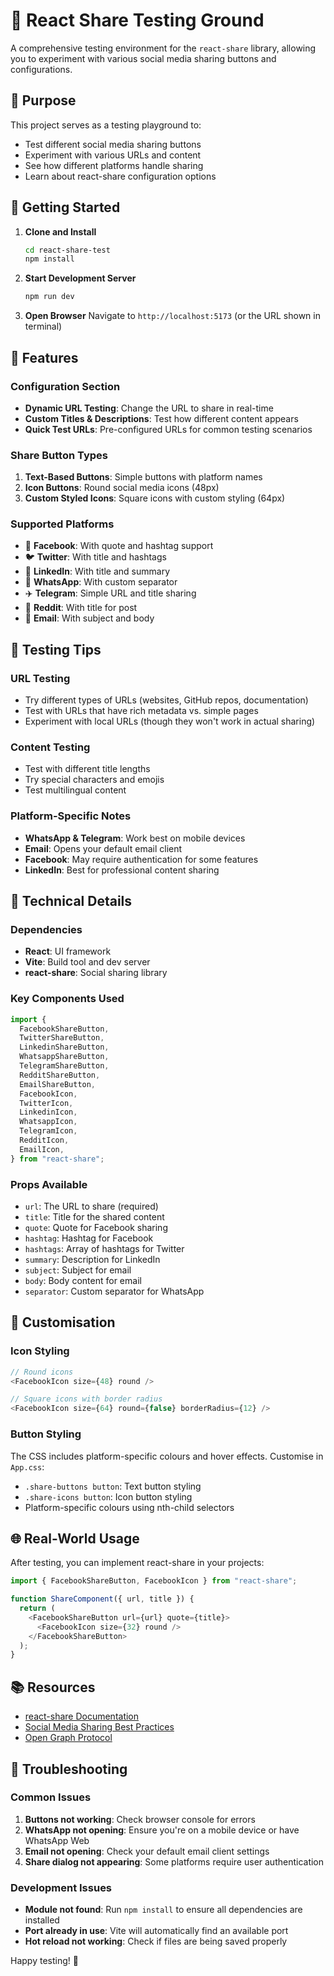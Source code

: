 # 🚀 React Share Testing Ground

A comprehensive testing environment for the `react-share` library, allowing you to experiment with various social media sharing buttons and configurations.

## 🎯 Purpose

This project serves as a testing playground to:

- Test different social media sharing buttons
- Experiment with various URLs and content
- See how different platforms handle sharing
- Learn about react-share configuration options

## 🚀 Getting Started

1. **Clone and Install**

   ```bash
   cd react-share-test
   npm install
   ```

2. **Start Development Server**

   ```bash
   npm run dev
   ```

3. **Open Browser**
   Navigate to `http://localhost:5173` (or the URL shown in terminal)

## 📱 Features

### Configuration Section

- **Dynamic URL Testing**: Change the URL to share in real-time
- **Custom Titles & Descriptions**: Test how different content appears
- **Quick Test URLs**: Pre-configured URLs for common testing scenarios

### Share Button Types

1. **Text-Based Buttons**: Simple buttons with platform names
2. **Icon Buttons**: Round social media icons (48px)
3. **Custom Styled Icons**: Square icons with custom styling (64px)

### Supported Platforms

- 📘 **Facebook**: With quote and hashtag support
- 🐦 **Twitter**: With title and hashtags
- 💼 **LinkedIn**: With title and summary
- 💬 **WhatsApp**: With custom separator
- ✈️ **Telegram**: Simple URL and title sharing
- 🔴 **Reddit**: With title for post
- 📧 **Email**: With subject and body

## 🧪 Testing Tips

### URL Testing

- Try different types of URLs (websites, GitHub repos, documentation)
- Test with URLs that have rich metadata vs. simple pages
- Experiment with local URLs (though they won't work in actual sharing)

### Content Testing

- Test with different title lengths
- Try special characters and emojis
- Test multilingual content

### Platform-Specific Notes

- **WhatsApp & Telegram**: Work best on mobile devices
- **Email**: Opens your default email client
- **Facebook**: May require authentication for some features
- **LinkedIn**: Best for professional content sharing

## 🔧 Technical Details

### Dependencies

- **React**: UI framework
- **Vite**: Build tool and dev server
- **react-share**: Social sharing library

### Key Components Used

```javascript
import {
  FacebookShareButton,
  TwitterShareButton,
  LinkedinShareButton,
  WhatsappShareButton,
  TelegramShareButton,
  RedditShareButton,
  EmailShareButton,
  FacebookIcon,
  TwitterIcon,
  LinkedinIcon,
  WhatsappIcon,
  TelegramIcon,
  RedditIcon,
  EmailIcon,
} from "react-share";
```

### Props Available

- `url`: The URL to share (required)
- `title`: Title for the shared content
- `quote`: Quote for Facebook sharing
- `hashtag`: Hashtag for Facebook
- `hashtags`: Array of hashtags for Twitter
- `summary`: Description for LinkedIn
- `subject`: Subject for email
- `body`: Body content for email
- `separator`: Custom separator for WhatsApp

## 🎨 Customisation

### Icon Styling

```javascript
// Round icons
<FacebookIcon size={48} round />

// Square icons with border radius
<FacebookIcon size={64} round={false} borderRadius={12} />
```

### Button Styling

The CSS includes platform-specific colours and hover effects. Customise in `App.css`:

- `.share-buttons button`: Text button styling
- `.share-icons button`: Icon button styling
- Platform-specific colours using nth-child selectors

## 🌐 Real-World Usage

After testing, you can implement react-share in your projects:

```javascript
import { FacebookShareButton, FacebookIcon } from "react-share";

function ShareComponent({ url, title }) {
  return (
    <FacebookShareButton url={url} quote={title}>
      <FacebookIcon size={32} round />
    </FacebookShareButton>
  );
}
```

## 📚 Resources

- [react-share Documentation](https://github.com/nygardk/react-share)
- [Social Media Sharing Best Practices](https://developers.facebook.com/docs/sharing/web/)
- [Open Graph Protocol](https://ogp.me/)

## 🐛 Troubleshooting

### Common Issues

1. **Buttons not working**: Check browser console for errors
2. **WhatsApp not opening**: Ensure you're on a mobile device or have WhatsApp Web
3. **Email not opening**: Check your default email client settings
4. **Share dialog not appearing**: Some platforms require user authentication

### Development Issues

- **Module not found**: Run `npm install` to ensure all dependencies are installed
- **Port already in use**: Vite will automatically find an available port
- **Hot reload not working**: Check if files are being saved properly

Happy testing! 🎉
